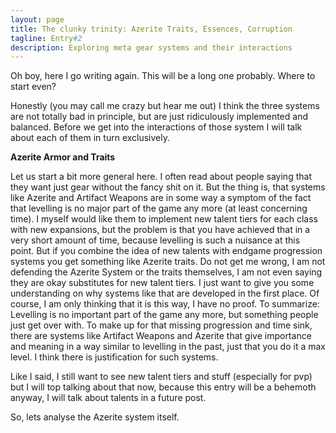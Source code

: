 ```yaml
---
layout: page
title: The clunky trinity: Azerite Traits, Essences, Corruption
tagline: Entry#2
description: Exploring meta gear systems and their interactions
---
```


Oh boy, here I go writing again. This will be a long one probably. Where to start even?

Honestly (you may call me crazy but hear me out) I think the three systems are not totally bad in principle, but are just ridiculously implemented and balanced.
Before we get into the interactions of those system I will talk about each of them in turn exclusively.

**Azerite Armor and Traits**

Let us start a bit more general here. I often read about people saying that they want just gear without the fancy shit on it. But the thing is, that systems like Azerite and Artifact Weapons are in some way a symptom of the fact that levelling is no major part of the game any more (at least concerning time). I myself would like them to implement new talent tiers for each class with new expansions, but the problem is that you have achieved that in a very short amount of time, because levelling is such a nuisance at this point. But if you combine the idea of new talents with endgame progression systems you get something like Azerite traits. Do not get me wrong, I am not defending the Azerite System or the traits themselves, I am not even saying they are okay substitutes for new talent tiers. I just want to give you some understanding on why systems like that are developed in the first place. Of course, I am only thinking that it is this way, I have no proof. To summarize: Levelling is no important part of the game any more, but something people just get over with. To make up for that missing progression and time sink, there are systems like Artifact Weapons and Azerite that give importance and meaning in a way similar to levelling in the past, just that you do it a max level. I think there is justification for such systems.

Like I said, I still want to see new talent tiers and stuff (especially for pvp) but I will top talking about that now, because this entry will be a behemoth anyway, I will talk about talents in a future post.

So, lets analyse the Azerite system itself.
